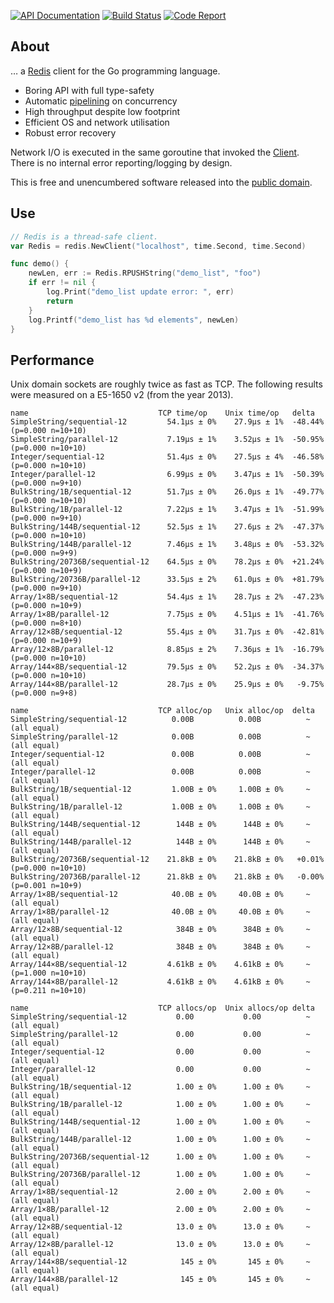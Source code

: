 [![API Documentation](https://godoc.org/github.com/pascaldekloe/redis?status.svg)](https://godoc.org/github.com/pascaldekloe/redis)
[![Build Status](https://circleci.com/gh/pascaldekloe/redis.svg?style=svg)](https://circleci.com/gh/pascaldekloe/redis)
[![Code Report](https://goreportcard.com/badge/github.com/pascaldekloe/redis)](https://goreportcard.com/report/github.com/pascaldekloe/redis)

## About

… a [Redis](https://redis.io/topics/introduction) client for the Go programming
language.

* Boring API with full type-safety
* Automatic [pipelining](https://redis.io/topics/pipelining) on concurrency
* High throughput despite low footprint
* Efficient OS and network utilisation
* Robust error recovery

Network I/O is executed in the same goroutine that invoked the 
[Client](https://godoc.org/github.com/pascaldekloe/redis#Client).
There is no internal error reporting/logging by design.

This is free and unencumbered software released into the
[public domain](https://creativecommons.org/publicdomain/zero/1.0).


## Use

```go
// Redis is a thread-safe client.
var Redis = redis.NewClient("localhost", time.Second, time.Second)

func demo() {
	newLen, err := Redis.RPUSHString("demo_list", "foo")
	if err != nil {
		log.Print("demo_list update error: ", err)
		return
	}
	log.Printf("demo_list has %d elements", newLen)
}
```


## Performance

Unix domain sockets are roughly twice as fast as TCP.
The following results were measured on a E5-1650 v2 (from the year 2013).

```
name                             TCP time/op    Unix time/op   delta
SimpleString/sequential-12         54.1µs ± 0%    27.9µs ± 1%  -48.44%  (p=0.000 n=10+10)
SimpleString/parallel-12           7.19µs ± 1%    3.52µs ± 1%  -50.95%  (p=0.000 n=10+10)
Integer/sequential-12              51.4µs ± 0%    27.5µs ± 4%  -46.58%  (p=0.000 n=10+10)
Integer/parallel-12                6.99µs ± 0%    3.47µs ± 1%  -50.39%  (p=0.000 n=9+10)
BulkString/1B/sequential-12        51.7µs ± 0%    26.0µs ± 1%  -49.77%  (p=0.000 n=10+10)
BulkString/1B/parallel-12          7.22µs ± 1%    3.47µs ± 1%  -51.99%  (p=0.000 n=9+10)
BulkString/144B/sequential-12      52.5µs ± 1%    27.6µs ± 2%  -47.37%  (p=0.000 n=10+10)
BulkString/144B/parallel-12        7.46µs ± 1%    3.48µs ± 0%  -53.32%  (p=0.000 n=9+9)
BulkString/20736B/sequential-12    64.5µs ± 0%    78.2µs ± 0%  +21.24%  (p=0.000 n=10+9)
BulkString/20736B/parallel-12      33.5µs ± 2%    61.0µs ± 0%  +81.79%  (p=0.000 n=9+10)
Array/1×8B/sequential-12           54.4µs ± 1%    28.7µs ± 2%  -47.23%  (p=0.000 n=10+9)
Array/1×8B/parallel-12             7.75µs ± 0%    4.51µs ± 1%  -41.76%  (p=0.000 n=8+10)
Array/12×8B/sequential-12          55.4µs ± 0%    31.7µs ± 0%  -42.81%  (p=0.000 n=10+9)
Array/12×8B/parallel-12            8.85µs ± 2%    7.36µs ± 1%  -16.79%  (p=0.000 n=10+10)
Array/144×8B/sequential-12         79.5µs ± 0%    52.2µs ± 0%  -34.37%  (p=0.000 n=10+10)
Array/144×8B/parallel-12           28.7µs ± 0%    25.9µs ± 0%   -9.75%  (p=0.000 n=9+8)

name                             TCP alloc/op   Unix alloc/op  delta
SimpleString/sequential-12          0.00B          0.00B          ~     (all equal)
SimpleString/parallel-12            0.00B          0.00B          ~     (all equal)
Integer/sequential-12               0.00B          0.00B          ~     (all equal)
Integer/parallel-12                 0.00B          0.00B          ~     (all equal)
BulkString/1B/sequential-12         1.00B ± 0%     1.00B ± 0%     ~     (all equal)
BulkString/1B/parallel-12           1.00B ± 0%     1.00B ± 0%     ~     (all equal)
BulkString/144B/sequential-12        144B ± 0%      144B ± 0%     ~     (all equal)
BulkString/144B/parallel-12          144B ± 0%      144B ± 0%     ~     (all equal)
BulkString/20736B/sequential-12    21.8kB ± 0%    21.8kB ± 0%   +0.01%  (p=0.000 n=10+10)
BulkString/20736B/parallel-12      21.8kB ± 0%    21.8kB ± 0%   -0.00%  (p=0.001 n=10+9)
Array/1×8B/sequential-12            40.0B ± 0%     40.0B ± 0%     ~     (all equal)
Array/1×8B/parallel-12              40.0B ± 0%     40.0B ± 0%     ~     (all equal)
Array/12×8B/sequential-12            384B ± 0%      384B ± 0%     ~     (all equal)
Array/12×8B/parallel-12              384B ± 0%      384B ± 0%     ~     (all equal)
Array/144×8B/sequential-12         4.61kB ± 0%    4.61kB ± 0%     ~     (p=1.000 n=10+10)
Array/144×8B/parallel-12           4.61kB ± 0%    4.61kB ± 0%     ~     (p=0.211 n=10+10)

name                             TCP allocs/op  Unix allocs/op delta
SimpleString/sequential-12           0.00           0.00          ~     (all equal)
SimpleString/parallel-12             0.00           0.00          ~     (all equal)
Integer/sequential-12                0.00           0.00          ~     (all equal)
Integer/parallel-12                  0.00           0.00          ~     (all equal)
BulkString/1B/sequential-12          1.00 ± 0%      1.00 ± 0%     ~     (all equal)
BulkString/1B/parallel-12            1.00 ± 0%      1.00 ± 0%     ~     (all equal)
BulkString/144B/sequential-12        1.00 ± 0%      1.00 ± 0%     ~     (all equal)
BulkString/144B/parallel-12          1.00 ± 0%      1.00 ± 0%     ~     (all equal)
BulkString/20736B/sequential-12      1.00 ± 0%      1.00 ± 0%     ~     (all equal)
BulkString/20736B/parallel-12        1.00 ± 0%      1.00 ± 0%     ~     (all equal)
Array/1×8B/sequential-12             2.00 ± 0%      2.00 ± 0%     ~     (all equal)
Array/1×8B/parallel-12               2.00 ± 0%      2.00 ± 0%     ~     (all equal)
Array/12×8B/sequential-12            13.0 ± 0%      13.0 ± 0%     ~     (all equal)
Array/12×8B/parallel-12              13.0 ± 0%      13.0 ± 0%     ~     (all equal)
Array/144×8B/sequential-12            145 ± 0%       145 ± 0%     ~     (all equal)
Array/144×8B/parallel-12              145 ± 0%       145 ± 0%     ~     (all equal)
```
